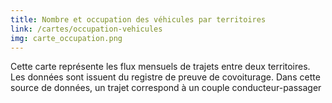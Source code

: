 ```yaml
---
title: Nombre et occupation des véhicules par territoires
link: /cartes/occupation-vehicules
img: carte_occupation.png
---
```


Cette carte représente les flux mensuels de trajets entre deux territoires. Les données sont issuent du registre de preuve de covoiturage. Dans cette source de données, un trajet correspond à un couple conducteur-passager